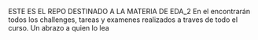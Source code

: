 ESTE ES EL REPO DESTINADO A LA MATERIA DE EDA_2
En el encontrarán todos los challenges, tareas y examenes realizados a traves de todo el curso.
Un abrazo a quien lo lea
